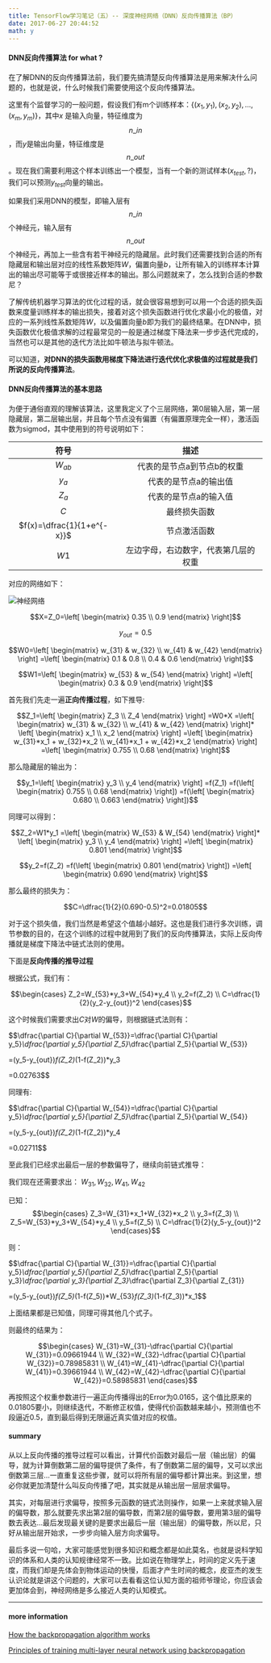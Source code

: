 ```yaml
---
title: TensorFlow学习笔记（五）-- 深度神经网络（DNN）反向传播算法（BP）
date: 2017-06-27 20:44:52
math: y
---
```

#### DNN反向传播算法 for what ?
在了解DNN的反向传播算法前，我们要先搞清楚反向传播算法是用来解决什么问题的，也就是说，什么时候我们需要使用这个反向传播算法。

这里有个监督学习的一般问题，假设我们有m个训练样本：$\{(x_1,y_1),(x_2,y_2),...,(x_m,y_m)\}$，其中$x$ 是输入向量，特征维度为$$n\_in$$，而$y$是输出向量，特征维度是$$n\_out$$。现在我们需要利用这个样本训练出一个模型，当有一个新的测试样本$(x_{test},?)$，我们可以预测$y_{test}$向量的输出。

如果我们采用DNN的模型，即输入层有$$n\_in$$个神经元，输入层有$$n\_out$$个神经元，再加上一些含有若干神经元的隐藏层。此时我们还需要找到合适的所有隐藏层和输出层对应的线性系数矩阵$W$，偏置向量$b$，让所有输入的训练样本计算出的输出尽可能等于或很接近样本的输出。那么问题就来了，怎么找到合适的参数尼？

了解传统机器学习算法的优化过程的话，就会很容易想到可以用一个合适的损失函数来度量训练样本的输出损失，接着对这个损失函数进行优化求最小化的极值，对应的一系列线性系数矩阵$W$，以及偏置向量$b$即为我们的最终结果。在DNN中，损失函数优化极值求解的过程最常见的一般是通过梯度下降法来一步步迭代完成的，当然也可以是其他的迭代方法比如牛顿法与拟牛顿法。

可以知道，**对DNN的损失函数用梯度下降法进行迭代优化求极值的过程就是我们所说的反向传播算法**。
#### DNN反向传播算法的基本思路
为便于通俗直观的理解该算法，这里我定义了个三层网络，第0层输入层，第一层隐藏层，第二层输出层，并且每个节点没有偏置（有偏置原理完全一样），激活函数为sigmod，其中使用到的符号说明如下：

| 符号 | 描述|
| :--: | :--: |
|  $W_{ab}$  | 代表的是节点a到节点b的权重 |
|  $y_a$  | 代表的是节点a的输出值 |
|  $Z_a$  | 代表的是节点a的输入值 |
|  $C$  | 最终损失函数 |
|  $f(x)=\dfrac{1}{1+e^{-x}}$  | 节点激活函数 |
|  $W1$  | 左边字母，右边数字，代表第几层的权重 |

对应的网络如下：

![神经网络](http://i4.piimg.com/595056/bb2fa853f940a3d0.png)

 $$X=Z_0=\left[
         \begin{matrix}
         0.35 \\
         0.9 
         \end{matrix}
         \right]$$ 
         
 $$y_{out}=0.5$$ 

 $$W0=\left[
     \begin{matrix}
     w_{31} & w_{32} \\
     w_{41} & w_{42}
     \end{matrix}
     \right]
    =\left[
    \begin{matrix}
    0.1 & 0.8 \\
    0.4 & 0.6 
    \end{matrix}
    \right]$$
    
$$W1=\left[
     \begin{matrix}
     w_{53} & w_{54}
     \end{matrix}
     \right]
    =\left[
    \begin{matrix}
    0.3 & 0.9
    \end{matrix}
    \right]$$
    
首先我们先走一遍**正向传播过程**，如下推导:

$$Z_1=\left[
      \begin{matrix}
      Z_3 \\
      Z_4 
      \end{matrix}
      \right]
    =W0*X
    =\left[
     \begin{matrix}
     w_{31} & w_{32} \\
     w_{41} & w_{42}
     \end{matrix}
     \right]*
     \left[
     \begin{matrix}
     x_1 \\
     x_2
     \end{matrix}
     \right]
    =\left[
     \begin{matrix}
     w_{31}*x_1 + w_{32}*x_2 \\
     w_{41}*x_1 + w_{42}*x_2
     \end{matrix}
     \right]
    =\left[
     \begin{matrix}
     0.755 \\
     0.68
     \end{matrix}
     \right]$$

那么隐藏层的输出为：

$$y_1=\left[
     \begin{matrix}
     y_3 \\
     y_4
     \end{matrix}
     \right]
    =f(Z_1)
    =f(\left[
     \begin{matrix}
     0.755 \\
     0.68
     \end{matrix}
     \right])
    =f(\left[
     \begin{matrix}
     0.680 \\
     0.663
     \end{matrix}
     \right])$$

同理可以得到：

$$Z_2=W1*y_1
     =\left[
     \begin{matrix}
     W_{53} & W_{54}
     \end{matrix}
     \right]*
    \left[
     \begin{matrix}
     y_3 \\
     y_4
     \end{matrix}
     \right]
    =\left[
     \begin{matrix}
     0.801
     \end{matrix}
     \right]$$
     
$$y_2=f(Z_2)
     =f(\left[
     \begin{matrix}
     0.801
     \end{matrix}
     \right])
    =\left[
     \begin{matrix}
     0.690
     \end{matrix}
     \right]$$
     
那么最终的损失为：

$$C=\dfrac{1}{2}(0.690-0.5)^2=0.01805$$

对于这个损失值，我们当然是希望这个值越小越好。这也是我们进行多次训练，调节参数的目的，在这个训练的过程中就用到了我们的反向传播算法，实际上反向传播就是梯度下降法中链式法则的使用。

下面是**反向传播的推导过程**

根据公式，我们有：

$$\begin{cases}
  Z_2=W_{53}*y_3+W_{54}*y_4 \\
  y_2=f(Z_2) \\
  C=\dfrac{1}{2}(y_2-y_{out})^2 
  \end{cases}$$

这个时候我们需要求出$C$对$W$的偏导，则根据链式法则有：

$$\dfrac{\partial C}{\partial W_{53}}=\dfrac{\partial C}{\partial y_5}*\dfrac{\partial y_5}{\partial Z_5}*\dfrac{\partial Z_5}{\partial W_{53}}

=(y_5-y_{out})*f(Z_2)*(1-f(Z_2))*y_3

=0.02763$$

同理有:

$$\dfrac{\partial C}{\partial W_{54}}=\dfrac{\partial C}{\partial y_5}*\dfrac{\partial y_5}{\partial Z_5}*\dfrac{\partial Z_5}{\partial W_{54}}

=(y_5-y_{out})*f(Z_2)*(1-f(Z_2))*y_4

=0.02711$$

   

至此我们已经求出最后一层的参数偏导了，继续向前链式推导：

我们现在还需要求出： $W_{31},W_{32},W_{41},W_{42}$ 

已知：
$$\begin{cases}
  Z_3=W_{31}*x_1+W_{32}*x_2 \\
  y_3=f(Z_3) \\
  Z_5=W_{53}*y_3+W_{54}*y_4 \\
  y_5=f(Z_5) \\
  C=\dfrac{1}{2}(y_5-y_{out})^2
  \end{cases}$$

则：

$$\dfrac{\partial C}{\partial W_{31}}=\dfrac{\partial C}{\partial y_5}*\dfrac{\partial y_5}{\partial Z_5}*\dfrac{\partial Z_5}{\partial y_3}*\dfrac{\partial y_3}{\partial Z_3}*\dfrac{\partial Z_3}{\partial Z_{31}}

=(y_5-y_{out})*f(Z_5)*(1-f(Z_5))*W_{53}*f(Z_3)*(1-f(Z_3))*x_1$$
   
上面结果都是已知值，同理可得其他几个式子。

则最终的结果为：

$$\begin{cases}
  W_{31}=W_{31}-\dfrac{\partial C}{\partial W_{31}}=0.09661944 \\
  W_{32}=W_{32}-\dfrac{\partial C}{\partial W_{32}}=0.78985831 \\
  W_{41}=W_{41}-\dfrac{\partial C}{\partial W_{41}}=0.39661944 \\
  W_{42}=W_{42}-\dfrac{\partial C}{\partial W_{42}}=0.58985831 
  \end{cases}$$
  
  再按照这个权重参数进行一遍正向传播得出的Error为0.0165，这个值比原来的0.01805要小，则继续迭代，不断修正权值，使得代价函数越来越小，预测值也不段逼近0.5，直到最后得到无限逼近真实值对应的权值。
  
#### summary
从以上反向传播的推导过程可以看出，计算代价函数对最后一层（输出层）的偏导，就为计算倒数第二层的偏导提供了条件，有了倒数第二层的偏导，又可以求出倒数第三层...一直重复这些步骤，就可以将所有层的偏导都计算出来。到这里，想必你就更加清楚什么叫反向传播了吧，其实就是从输出层一层层求偏导。

其实，对每层进行求偏导，按照多元函数的链式法则操作，如果一上来就求输入层的偏导数，那么就要先求出第2层的偏导数，而第2层的偏导数，要用第3层的偏导数去表达...最后发现最关键的是要求出最后一层（输出层）的偏导数，所以尼，只好从输出层开始求，一步步向输入层方向求偏导。

最后多说一句哈，大家可能感觉到很多知识和概念都是如此莫名，也就是说科学知识的体系和人类的认知规律经常不一致。比如说在物理学上，时间的定义先于速度，而我们却是先体会到物体运动的快慢，后面才产生时间的概念，皮亚杰的发生认识论就是讲这个问题的，大家可以去看看这位认知方面的祖师爷理论，你应该会更加体会到，神经网络是多么接近人类的认知模式。

***
#### more information
[How the backpropagation algorithm works](https://tigerneil.gitbooks.io/neural-networks-and-deep-learning-zh/content/chapter2.html)

[Principles of training multi-layer neural network using backpropagation](http://galaxy.agh.edu.pl/~vlsi/AI/backp_t_en/backprop.html)